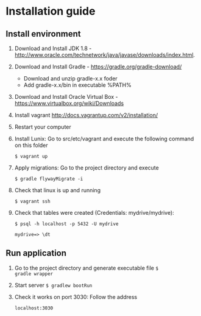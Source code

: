 # Installation guide

## Install environment
1. Download and Install JDK 1.8 - http://www.oracle.com/technetwork/java/javase/downloads/index.html.
2. Download and Install Gradle - https://gradle.org/gradle-download/

	* Download and unzip gradle-x.x foder
	* Add gradle-x.x/bin in executable %PATH%
3. Download and Install Oracle Virtual Box - https://www.virtualbox.org/wiki/Downloads
4. Install vagrant http://docs.vagrantup.com/v2/installation/
5. Restart your computer
6. Install Lunix: Go to src/etc/vagrant and execute the following command on this folder

	<code>$ vagrant up </code>
7. Apply migrations: Go to the project directory and execute

	<code>$ gradle flywayMigrate -i</code>
8. Check that linux is up and running

	<code>$ vagrant ssh</code>
9. Check that tables were created (Credentials: mydrive/mydrive):

	<code>$ psql -h localhost -p 5432 -U mydrive</code>
	
	<code>mydrive=> \dt</code>

## Run application
1. Go to the project directory and generate executable file
    <code>$ gradle wrapper</code>
2. Start server
    <code>$ gradlew bootRun</code>
2. Check it works on port 3030: Follow the address

	<code>localhost:3030</code>
	